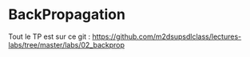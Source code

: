 # BackPropagation
Tout le TP est sur ce git : https://github.com/m2dsupsdlclass/lectures-labs/tree/master/labs/02_backprop